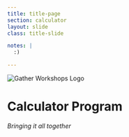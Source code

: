 ```yaml
---
title: title-page
section: calculator
layout: slide
class: title-slide

notes: |
  :)

---
```


![Gather Workshops Logo](/Building-with-Python/slideshow/images/gw_logo_header.png)

# Calculator Program

_Bringing it all together_
